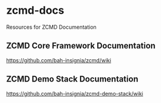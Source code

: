 # zcmd-docs
Resources for ZCMD Documentation

## ZCMD Core Framework Documentation
https://github.com/bah-insignia/zcmd/wiki

## ZCMD Demo Stack Documentation
https://github.com/bah-insignia/zcmd-demo-stack/wiki
